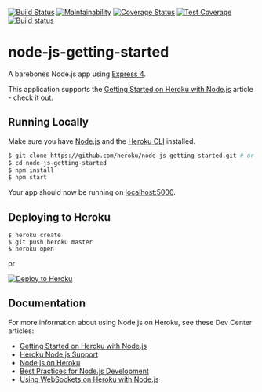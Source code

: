 [![Build Status](https://travis-ci.com/layonez/cashier.svg?branch=master)](https://travis-ci.com/layonez/cashier)
[![Maintainability](https://api.codeclimate.com/v1/badges/7d8b40edcd88ccb9d6a1/maintainability)](https://codeclimate.com/github/layonez/cashier/maintainability)
[![Coverage Status](https://coveralls.io/repos/github/layonez/cashier/badge.svg?branch=master)](https://coveralls.io/github/layonez/cashier?branch=master)
[![Test Coverage](https://api.codeclimate.com/v1/badges/7d8b40edcd88ccb9d6a1/test_coverage)](https://codeclimate.com/github/layonez/cashier/test_coverage)
[![Build status](https://ci.appveyor.com/api/projects/status/uabqx72ncy69s0xu?svg=true)](https://ci.appveyor.com/project/layonez/cashier)

# node-js-getting-started

A barebones Node.js app using [Express 4](http://expressjs.com/).

This application supports the [Getting Started on Heroku with Node.js](https://devcenter.heroku.com/articles/getting-started-with-nodejs) article - check it out.

## Running Locally

Make sure you have [Node.js](http://nodejs.org/) and the [Heroku CLI](https://cli.heroku.com/) installed.

```sh
$ git clone https://github.com/heroku/node-js-getting-started.git # or clone your own fork
$ cd node-js-getting-started
$ npm install
$ npm start
```

Your app should now be running on [localhost:5000](http://localhost:5000/).

## Deploying to Heroku

```
$ heroku create
$ git push heroku master
$ heroku open
```
or

[![Deploy to Heroku](https://www.herokucdn.com/deploy/button.png)](https://heroku.com/deploy)

## Documentation

For more information about using Node.js on Heroku, see these Dev Center articles:

- [Getting Started on Heroku with Node.js](https://devcenter.heroku.com/articles/getting-started-with-nodejs)
- [Heroku Node.js Support](https://devcenter.heroku.com/articles/nodejs-support)
- [Node.js on Heroku](https://devcenter.heroku.com/categories/nodejs)
- [Best Practices for Node.js Development](https://devcenter.heroku.com/articles/node-best-practices)
- [Using WebSockets on Heroku with Node.js](https://devcenter.heroku.com/articles/node-websockets)
